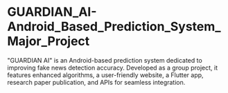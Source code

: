 # GUARDIAN_AI-Android_Based_Prediction_System_Major_Project
 "GUARDIAN AI" is an Android-based prediction system dedicated to improving fake news detection accuracy. Developed as a group project, it features enhanced algorithms, a user-friendly website, a Flutter app, research paper publication, and APIs for seamless integration.  
